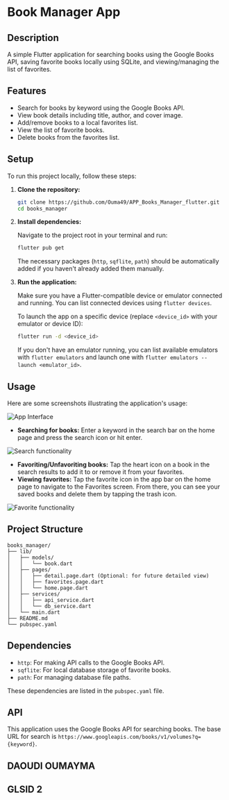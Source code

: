 # Book Manager App

## Description

A simple Flutter application for searching books using the Google Books API, saving favorite books locally using SQLite, and viewing/managing the list of favorites.

## Features

- Search for books by keyword using the Google Books API.
- View book details including title, author, and cover image.
- Add/remove books to a local favorites list.
- View the list of favorite books.
- Delete books from the favorites list.

## Setup

To run this project locally, follow these steps:

1.  **Clone the repository:**

    ```bash
    git clone https://github.com/Ouma49/APP_Books_Manager_flutter.git
    cd books_manager
    ```

2.  **Install dependencies:**

    Navigate to the project root in your terminal and run:

    ```bash
    flutter pub get
    ```

    The necessary packages (`http`, `sqflite`, `path`) should be automatically added if you haven't already added them manually.

3.  **Run the application:**

    Make sure you have a Flutter-compatible device or emulator connected and running. You can list connected devices using `flutter devices`.

    To launch the app on a specific device (replace `<device_id>` with your emulator or device ID):

    ```bash
    flutter run -d <device_id>
    ```

    If you don't have an emulator running, you can list available emulators with `flutter emulators` and launch one with `flutter emulators --launch <emulator_id>`.

## Usage

Here are some screenshots illustrating the application's usage:

![App Interface](lib/assets/interface.png)

- **Searching for books:** Enter a keyword in the search bar on the home page and press the search icon or hit enter.

![Search functionality](lib/assets/search.png)

- **Favoriting/Unfavoriting books:** Tap the heart icon on a book in the search results to add it to or remove it from your favorites.
- **Viewing favorites:** Tap the favorite icon in the app bar on the home page to navigate to the Favorites screen. From there, you can see your saved books and delete them by tapping the trash icon.

![Favorite functionality](lib/assets/favorite.png)

## Project Structure

```
books_manager/
├── lib/
│   ├── models/
│   │   └── book.dart
│   ├── pages/
│   │   ├── detail.page.dart (Optional: for future detailed view)
│   │   ├── favorites.page.dart
│   │   └── home.page.dart
│   ├── services/
│   │   ├── api_service.dart
│   │   └── db_service.dart
│   └── main.dart
├── README.md
└── pubspec.yaml
```

## Dependencies

- `http`: For making API calls to the Google Books API.
- `sqflite`: For local database storage of favorite books.
- `path`: For managing database file paths.

These dependencies are listed in the `pubspec.yaml` file.

## API

This application uses the Google Books API for searching books. The base URL for search is `https://www.googleapis.com/books/v1/volumes?q={keyword}`.



## DAOUDI OUMAYMA
## GLSID 2 




